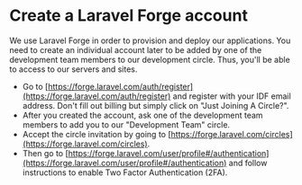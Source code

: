 Create a Laravel Forge account
==============================

We use Laravel Forge in order to provision and deploy our applications.
You need to create an individual account later to be added by one of the
development team members to our development circle. Thus, you'll be able
to access to our servers and sites.

- Go to [https://forge.laravel.com/auth/register](https://forge.laravel.com/auth/register)
and register with your IDF email address. Don't fill out billing but simply click
on "Just Joining A Circle?".
- After you created the account, ask one of the development team members to add you
to our "Development Team" circle.
- Accept the circle invitation by going to [https://forge.laravel.com/circles](https://forge.laravel.com/circles).
- Then go to [https://forge.laravel.com/user/profile#/authentication](https://forge.laravel.com/user/profile#/authentication)
and follow instructions to enable Two Factor Authentication (2FA).